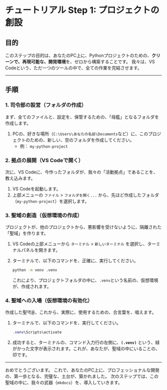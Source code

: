 # チュートリアル Step 1: プロジェクトの創設

## 目的

このステップの目的は、あなたのPC上に、Pythonプロジェクトのための、**クリーンで、再現可能な、開発環境**を、ゼロから構築することです。
我々は、VS Codeという、ただ一つのツールの中で、全ての作業を完結させます。

---

## 手順

### 1. 司令部の設営（フォルダの作成）

まず、全てのファイルと、設定を、保管するための、「母艦」となるフォルダを作成します。

1.  PCの、好きな場所（`C:\Users\あなたの名前\Documents`など）に、このプロジェクトのための、新しい、空のフォルダを作成してください。
    *   例： `my-python-project`

### 2. 拠点の展開（VS Codeで開く）

次に、VS Codeに、今作ったフォルダが、我々の「活動拠点」であることを、教え込みます。

1.  VS Codeを起動します。
2.  上部メニューの `ファイル` > `フォルダを開く...` から、先ほど作成したフォルダ（`my-python-project`）を選択します。

### 3. 聖域の創造（仮想環境の作成）

プロジェクトが、他のプロジェクトから、悪影響を受けないように、隔離された「聖域」を作ります。

1.  VS Codeの上部メニューから `ターミナル` > `新しいターミナル` を選択し、ターミナルパネルを開きます。
2.  ターミナルで、以下のコマンドを、正確に、実行してください。

    ```bash
    python -m venv .venv
    ```
    これにより、プロジェクトフォルダの中に、`.venv`という名前の、仮想環境が、作成されます。

### 4. 聖域への入場（仮想環境の有効化）

作成した聖역을、これから、実際に、使用するための、合言葉を、唱えます。

1.  ターミナルで、以下のコマンドを、実行してください。

    ```powershell
    .venv\Scripts\activate
    ```
2.  成功すると、ターミナルの、コマンド入力行の左側に、**`(.venv)`** という、緑がかった文字が表示されます。これが、あなたが、聖域の中にいることの、印です。

---

おめでとうございます。
これで、あなたのPC上に、プロフェッショナルな開発の、第一歩となる、完璧な、土台が、築かれました。
次のステップでは、この聖域の中に、我々の武器（`mkdocs`）を、導入していきます。